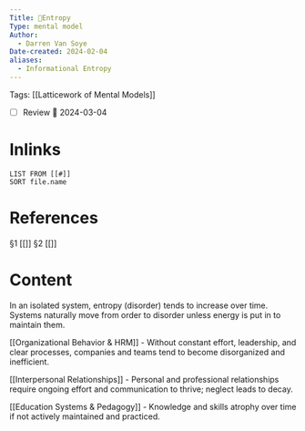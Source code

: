 ```yaml
---
Title: 🧩Entropy
Type: mental model
Author:
  - Darren Van Soye
Date-created: 2024-02-04
aliases:
  - Informational Entropy
---
```

Tags: [[Latticework of Mental Models]]

- [ ] Review 📅 2024-03-04

# Inlinks 
```dataview
LIST FROM [[#]]
SORT file.name
```

# References 
§1 [[]]
§2 [[]]

# Content

In an isolated system, entropy (disorder) tends to increase over time. Systems naturally move from order to disorder unless energy is put in to maintain them.

[[Organizational Behavior & HRM]] - Without constant effort, leadership, and clear processes, companies and teams tend to become disorganized and inefficient.

[[Interpersonal Relationships]] - Personal and professional relationships require ongoing effort and communication to thrive; neglect leads to decay.

[[Education Systems & Pedagogy]] - Knowledge and skills atrophy over time if not actively maintained and practiced.















